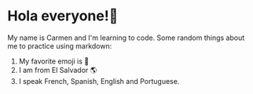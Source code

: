 # Hola everyone!:wave:
My name is Carmen and I'm learning to code. Some random things about me to practice using markdown:
1. My favorite emoji is :new_moon_with_face:
2. I am from El Salvador :earth_americas:
3. I speak French, Spanish, English and Portuguese. 
